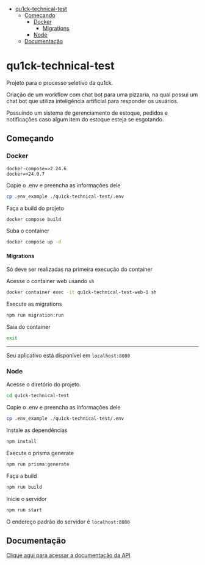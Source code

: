 - [qu1ck-technical-test](#qu1ck-technical-test)
  - [Começando](#começando)
    - [Docker](#docker)
      - [Migrations](#migrations)
    - [Node](#node)
  - [Documentação](#documentação)


# qu1ck-technical-test

Projeto para o processo seletivo da qu1ck.

Criação de um workflow com chat bot para uma pizzaria, na qual possui um chat bot que utiliza inteligência artificial para responder os usuários.

Possuindo um sistema de gerenciamento de estoque, pedidos e notificações caso algum item do estoque esteja se esgotando.

## Começando

### Docker

```
docker-compose=>2.24.6
docker=>24.0.7
```

Copie o .env e preencha as informações dele

```bash
cp .env_example ./qu1ck-technical-test/.env
```

Faça a build do projeto

```bash
docker compose build
```

Suba o container

```bash
docker compose up -d
```

#### Migrations

Só deve ser realizadas na primeira execução do container

Acesse o container web usando `sh`

```bash
docker container exec -it qu1ck-technical-test-web-1 sh
```

Execute as migrations

```bash
npm run migration:run
```

Saia do container

```bash
exit
```

---

Seu aplicativo está disponível em `localhost:8080`

### Node

Acesse o diretório do projeto.

```bash
cd qu1ck-technical-test
```

Copie o .env e preencha as informações dele

```bash
cp .env_example ./qu1ck-technical-test/.env
```

Instale as dependências

```bash
npm install
```

Execute o prisma generate

```bash
npm run prisma:generate
```

Faça a build

```bash
npm run build
```

Inicie o servidor

```bash
npm run start
```

O endereço padrão do servidor é `localhost:8080`

## Documentação

[Clique aqui para acessar a documentação da API](./docs/README-pt_br.md)